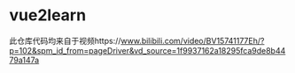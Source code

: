 # vue2learn
此仓库代码均来自于视频https://www.bilibili.com/video/BV15741177Eh/?p=102&spm_id_from=pageDriver&vd_source=1f9937162a18295fca9de8b4479a147a
